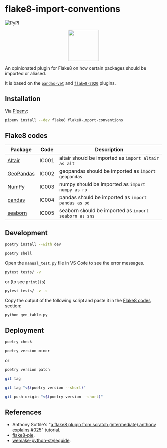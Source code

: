# flake8-import-conventions

[![PyPI](https://img.shields.io/pypi/v/flake8-import-conventions.svg)](https://pypi.org/project/flake8-import-conventions/)

<p align="center">
  <img alt="" src="https://raw.githubusercontent.com/joaopalmeiro/flake8-import-conventions/main/assets/logo_round.png" width="100" height="100" />
</p>

An opinionated plugin for Flake8 on how certain packages should be imported or aliased.

It is based on the [`pandas-vet`](https://github.com/deppen8/pandas-vet) and [`flake8-2020`](https://github.com/asottile/flake8-2020) plugins.

## Installation

Via [Pipenv](https://pipenv.pypa.io/):

```bash
pipenv install --dev flake8 flake8-import-conventions
```

## Flake8 codes

| Package                                 | Code  | Description                                           |
| --------------------------------------- | ----- | ----------------------------------------------------- |
| [Altair](https://altair-viz.github.io/) | IC001 | altair should be imported as `import altair as alt`   |
| [GeoPandas](https://geopandas.org/)     | IC002 | geopandas should be imported as `import geopandas`    |
| [NumPy](https://numpy.org/)             | IC003 | numpy should be imported as `import numpy as np`      |
| [pandas](https://pandas.pydata.org/)    | IC004 | pandas should be imported as `import pandas as pd`    |
| [seaborn](https://seaborn.pydata.org/)  | IC005 | seaborn should be imported as `import seaborn as sns` |

## Development

```bash
poetry install --with dev
```

```bash
poetry shell
```

Open the `manual_test.py` file in VS Code to see the error messages.

```bash
pytest tests/ -v
```

or (to see `print()`s)

```bash
pytest tests/ -v -s
```

Copy the output of the following script and paste it in the [Flake8 codes](#flake8-codes) section:

```bash
python gen_table.py
```

## Deployment

```bash
poetry check
```

```bash
poetry version minor
```

or

```bash
poetry version patch
```

```bash
git tag
```

```bash
git tag "v$(poetry version --short)"
```

```bash
git push origin "v$(poetry version --short)"
```

## References

- Anthony Sottile's "[a flake8 plugin from scratch (intermediate) anthony explains #025](https://youtu.be/ot5Z4KQPBL8)" tutorial.
- [flake8-pie](https://github.com/sbdchd/flake8-pie).
- [wemake-python-styleguide](https://github.com/wemake-services/wemake-python-styleguide).
